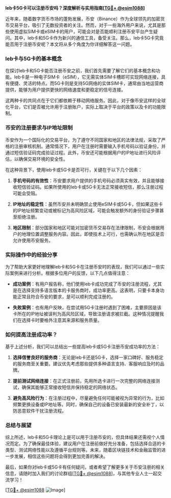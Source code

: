 **leb卡5G卡可以注册币安吗？深度解析与实用指南[[TG💪+ @esim1088](https://t.me/s/esim1088)]**

近年来，随着数字货币市场的蓬勃发展，币安（Binance）作为全球领先的加密货币交易平台，吸引了无数投资者的关注。然而，对于一些海外用户来说，尤其是那些使用虚拟SIM卡或eSIM卡的用户，可能会对是否能顺利注册币安平台产生疑问。其中，leb卡和5G卡作为新兴的通信工具，备受关注。那么，leb卡5G卡究竟能否用于注册币安呢？本文将从多个角度为你详细解答这一问题。

### leb卡与5G卡的基本概念

在探讨leb卡和5G卡能否注册币安之前，我们首先需要了解它们的基本概念和功能。leb卡是一种电子SIM卡（eSIM），它无需实体SIM卡槽即可实现网络连接，具有便捷、灵活的特点。而5G卡则是支持5G网络的实体SIM卡，通常由当地运营商提供，能够为用户提供更快的网络速度和更稳定的信号连接。

这两种卡的共同点在于它们都依赖于移动网络服务。因此，对于像币安这样的全球化平台，它们是否被允许用于注册账户，实际上取决于平台的政策以及卡的功能限制。

### 币安的注册要求与IP地址限制

币安作为一个国际化的交易平台，为了遵守不同国家和地区的法律法规，采取了严格的注册审核机制。通常情况下，用户在注册时需要输入手机号码以验证身份，并通过短信验证码完成验证过程。此外，币安还可能根据用户的IP地址进行风险评估，以确保交易环境的安全性。

在这种背景下，使用leb卡或5G卡是否可行，关键在于以下几个因素：

1. **手机号码的有效性**：币安要求用户提供的手机号码必须真实有效，并且能够接收短信验证码。如果所使用的leb卡或5G卡无法正常接收短信，那么注册过程可能会受阻。
   
2. **IP地址的稳定性**：虽然币安并未明确禁止使用eSIM卡或5G卡，但如果这些卡的IP地址频繁变动或被标记为高风险区域，可能会触发额外的身份验证步骤甚至拒绝注册。

3. **地区限制**：部分国家和地区可能对加密货币交易存在法律限制，币安会根据用户的地理位置调整服务内容。因此，即使技术上可行，也需确认所在地区是否允许使用币安服务。

### 实际操作中的经验分享

为了帮助大家更好地理解leb卡和5G卡在注册币安时的表现，我们可以通过一些实际案例来进行分析。根据多位用户的反馈，以下几点值得注意：

- **成功案例**：有用户报告称，他们使用leb卡成功完成了币安的注册流程，尤其是在选择支持多语言版本的卡服务商时，成功率更高。这表明，只要卡本身功能正常且符合币安的要求，是可以顺利完成注册的。
  
- **失败案例**：也有用户反映，在尝试用5G卡注册时遇到了困难，主要原因是该卡所在的IP地址被误判为高风险区域，导致注册请求被拦截。这种情况提醒我们在选择卡时要格外注意其来源和服务质量。

### 如何提高注册成功率？

基于上述分析，我们可以总结出一些提高leb卡或5G卡注册币安成功率的方法：

1. **选择信誉良好的服务商**：无论是leb卡还是5G卡，选择一家口碑好、服务稳定的服务商至关重要。建议优先考虑那些提供多种语言支持、客服响应及时的品牌。

2. **提前测试网络连接**：在正式注册前，先用所选卡进行一次完整的网络连接测试，确保其能够正常接收短信并保持稳定的网络状态。

3. **避免高风险行为**：在注册过程中，尽量避免任何可能被视为异常的行为，比如频繁更换设备或IP地址等。同时，确保自己的设备已安装最新的安全补丁，以防恶意软件干扰注册流程。

### 总结与展望

综上所述，leb卡和5G卡理论上是可以用于注册币安的，但具体结果还需视个人情况而定。为了确保最佳体验，建议用户在注册前做好充分准备，包括选择合适的卡类型、测试网络性能以及遵循平台规则等。未来，随着区块链技术和金融监管的进一步发展，相信这些问题将会得到更加完善的解决。

最后，如果你对leb卡或5G卡有任何疑问，或者希望了解更多关于币安注册的相关信息，请随时加入我们的讨论群组[[TG💪+ @esim1088](https://t.me/s/esim1088)]，与其他专业人士一起交流学习！

[[TG💪+ @esim1088](https://t.me/s/esim1088) ![Image](https://i.postimg.cc/4NQfJmqS/Snipaste-2025-05-13-00-14-12.png)]